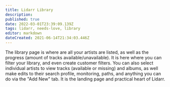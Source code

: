 ```yaml
---
title: Lidarr Library
description: 
published: true
date: 2022-03-01T23:39:09.139Z
tags: lidarr, needs-love, library
editor: markdown
dateCreated: 2021-06-14T21:34:03.446Z
---
```


The library page is where are all your artists are listed, as well as the progress (amount of tracks available/unavailable). It is here where you can filter your library, and even create customer filters. You can also select individual artists to view tracks (available or missing) and albums, as well make edits to their search profile, monitoring, paths, and anything you can do via the "Add New" tab. It is the landing page and practical heart of Lidarr.